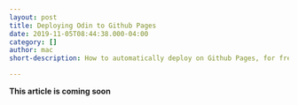 ```yaml
---
layout: post
title: Deploying Odin to Github Pages
date: 2019-11-05T08:44:38.000-04:00
category: []
author: mac
short-description: How to automatically deploy on Github Pages, for free!

---
```

**This article is coming soon**